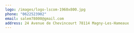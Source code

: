 ```yaml
---
logo: /images/logo-lscom-1960x800.jpg
phone: "0622523902"
email: salem78000@gmail.com
address: 24 Avenue de Chevincourt 78114 Magny-Les-Hameaux
---
```

